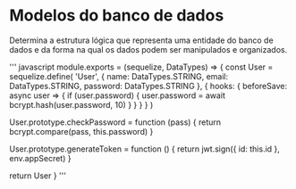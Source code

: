  # Modelos do banco de dados

 Determina a estrutura lógica que representa uma entidade do banco de dados e da forma na qual os dados podem ser manipulados e organizados.



 ''' javascript
 module.exports = (sequelize, DataTypes) => {
  const User = sequelize.define(
    'User',
    {
      name: DataTypes.STRING,
      email: DataTypes.STRING,
      password: DataTypes.STRING
    },
    {
      hooks: {
        beforeSave: async user => {
          if (user.password) {
            user.password = await bcrypt.hash(user.password, 10)
          }
        }
      }
    }
  )

  User.prototype.checkPassword = function (pass) {
    return bcrypt.compare(pass, this.password)
  }

  User.prototype.generateToken = function () {
    return jwt.sign({ id: this.id }, env.appSecret)
  }

  return User
}
'''
